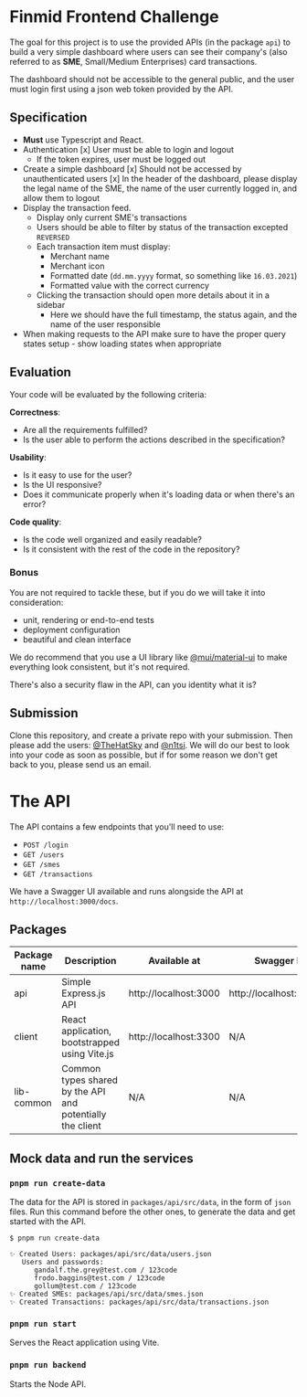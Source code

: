# Finmid Frontend Challenge

The goal for this project is to use the provided APIs (in the package `api`) to build a very simple dashboard where users can see their company's (also referred to as **SME**, Small/Medium Enterprises) card transactions.

The dashboard should not be accessible to the general public, and the user must login first using a json web token provided by the API.

## Specification

- **Must** use Typescript and React.
- Authentication
  [x] User must be able to login and logout
  - If the token expires, user must be logged out
- Create a simple dashboard
  [x] Should not be accessed by unauthenticated users
  [x] In the header of the dashboard, please display the legal name of the SME, the name of the user currently logged in, and allow them to logout
- Display the transaction feed.
  - Display only current SME's transactions
  - Users should be able to filter by status of the transaction excepted `REVERSED`
  - Each transaction item must display:
    - Merchant name
    - Merchant icon
    - Formatted date (`dd.mm.yyyy` format, so something like `16.03.2021`)
    - Formatted value with the correct currency
  - Clicking the transaction should open more details about it in a sidebar
    - Here we should have the full timestamp, the status again, and the name of the user responsible
- When making requests to the API make sure to have the proper query states setup - show loading states when appropriate

## Evaluation

Your code will be evaluated by the following criteria:

**Correctness**:

- Are all the requirements fulfilled?
- Is the user able to perform the actions described in the specification?

**Usability**:

- Is it easy to use for the user?
- Is the UI responsive?
- Does it communicate properly when it's loading data or when there's an error?

**Code quality**:

- Is the code well organized and easily readable?
- Is it consistent with the rest of the code in the repository?

### Bonus

You are not required to tackle these, but if you do we will take it into consideration:

- unit, rendering or end-to-end tests
- deployment configuration
- beautiful and clean interface

We do recommend that you use a UI library like [@mui/material-ui](https://github.com/mui/material-ui) to make everything look consistent, but it's not required.

There's also a security flaw in the API, can you identity what it is?

## Submission

Clone this repository, and create a private repo with your submission. Then please add the users: [@TheHatSky](https://github.com/TheHatSky) and [@n1tsi](https://github.com/n1tsi). We will do our best to look into your code as soon as possible, but if for some reason we don't get back to you, please send us an email.

# The API

The API contains a few endpoints that you'll need to use:

- `POST /login`
- `GET /users`
- `GET /smes`
- `GET /transactions`

We have a Swagger UI available and runs alongside the API at `http://localhost:3000/docs`.

## Packages

| Package name | Description                                               | Available at          | Swagger Docs               |
| ------------ | --------------------------------------------------------- | --------------------- | -------------------------- |
| api          | Simple Express.js API                                     | http://localhost:3000 | http://localhost:3000/docs |
| client       | React application, bootstrapped using Vite.js             | http://localhost:3300 | N/A                        |
| lib-common   | Common types shared by the API and potentially the client | N/A                   | N/A                        |

## Mock data and run the services

### `pnpm run create-data`

The data for the API is stored in `packages/api/src/data`, in the form of `json` files. Run this command before the other ones, to generate the data and get started with the API.

```
$ pnpm run create-data

✨ Created Users: packages/api/src/data/users.json
   Users and passwords:
      gandalf.the.grey@test.com / 123code
      frodo.baggins@test.com / 123code
      gollum@test.com / 123code
✨ Created SMEs: packages/api/src/data/smes.json
✨ Created Transactions: packages/api/src/data/transactions.json
```

### `pnpm run start`

Serves the React application using Vite.

### `pnpm run backend`

Starts the Node API.
